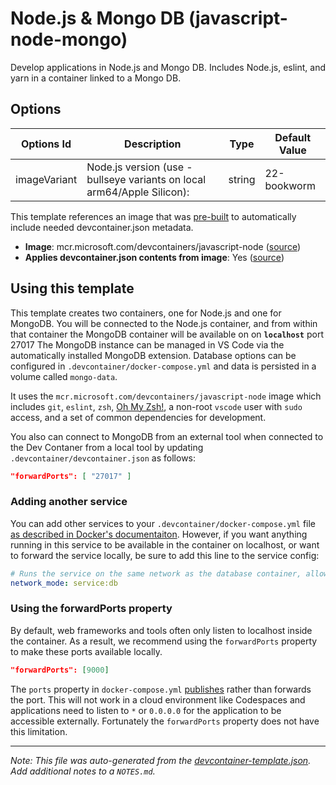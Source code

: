 
# Node.js & Mongo DB (javascript-node-mongo)

Develop applications in Node.js and Mongo DB. Includes Node.js, eslint, and yarn in a container linked to a Mongo DB.

## Options

| Options Id | Description | Type | Default Value |
|-----|-----|-----|-----|
| imageVariant | Node.js version (use -bullseye variants on local arm64/Apple Silicon): | string | 22-bookworm |

This template references an image that was [pre-built](https://containers.dev/implementors/reference/#prebuilding) to automatically include needed devcontainer.json metadata.

* **Image**: mcr.microsoft.com/devcontainers/javascript-node ([source](https://github.com/devcontainers/images/tree/main/src/javascript-node))
* **Applies devcontainer.json contents from image**: Yes ([source](https://github.com/devcontainers/images/blob/main/src/javascript-node/.devcontainer/devcontainer.json))

## Using this template

This template creates two containers, one for Node.js and one for MongoDB. You will be connected to the Node.js container, and from within that container the MongoDB container will be available on on **`localhost`** port 27017 The MongoDB instance can be managed in VS Code via the automatically installed MongoDB extension. Database options can be configured in `.devcontainer/docker-compose.yml` and data is persisted in a volume called `mongo-data`.

It uses the `mcr.microsoft.com/devcontainers/javascript-node` image which includes `git`, `eslint`, `zsh`, [Oh My Zsh!](https://ohmyz.sh/), a non-root `vscode` user with `sudo` access, and a set of common dependencies for development.

You also can connect to MongoDB from an external tool when connected to the Dev Contaner from a local tool by updating `.devcontainer/devcontainer.json` as follows:

```json
"forwardPorts": [ "27017" ]
```

### Adding another service

You can add other services to your `.devcontainer/docker-compose.yml` file [as described in Docker's documentaiton](https://docs.docker.com/compose/compose-file/#service-configuration-reference). However, if you want anything running in this service to be available in the container on localhost, or want to forward the service locally, be sure to add this line to the service config:

```yaml
# Runs the service on the same network as the database container, allows "forwardPorts" in devcontainer.json function.
network_mode: service:db
```

### Using the forwardPorts property

By default, web frameworks and tools often only listen to localhost inside the container. As a result, we recommend using the `forwardPorts` property to make these ports available locally.

```json
"forwardPorts": [9000]
```

The `ports` property in `docker-compose.yml` [publishes](https://docs.docker.com/config/containers/container-networking/#published-ports) rather than forwards the port. This will not work in a cloud environment like Codespaces and applications need to listen to `*` or `0.0.0.0` for the application to be accessible externally. Fortunately the `forwardPorts` property does not have this limitation.


---

_Note: This file was auto-generated from the [devcontainer-template.json](https://github.com/devcontainers/templates/blob/main/src/javascript-node-mongo/devcontainer-template.json).  Add additional notes to a `NOTES.md`._
